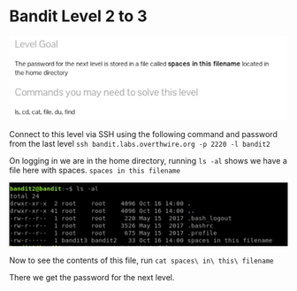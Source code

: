 # Bandit Level 2 to 3

![Beep Level 2 to 3 Instructions](Images/Level-2-3-ins.png "Level 2 to 3 Instructions")

Connect to this level via SSH using the following command and password from the last level
`ssh bandit.labs.overthwire.org -p 2220 -l bandit2`

On logging in we are in the home directory, running `ls -al` shows we have a
file here with spaces. `spaces in this filename`

![Beep ls -al](Images/Level-2-3-1.png "ls -al")

Now to see the contents of this file, run `cat spaces\ in\ this\ filename`

There we get the password for the next level. 
